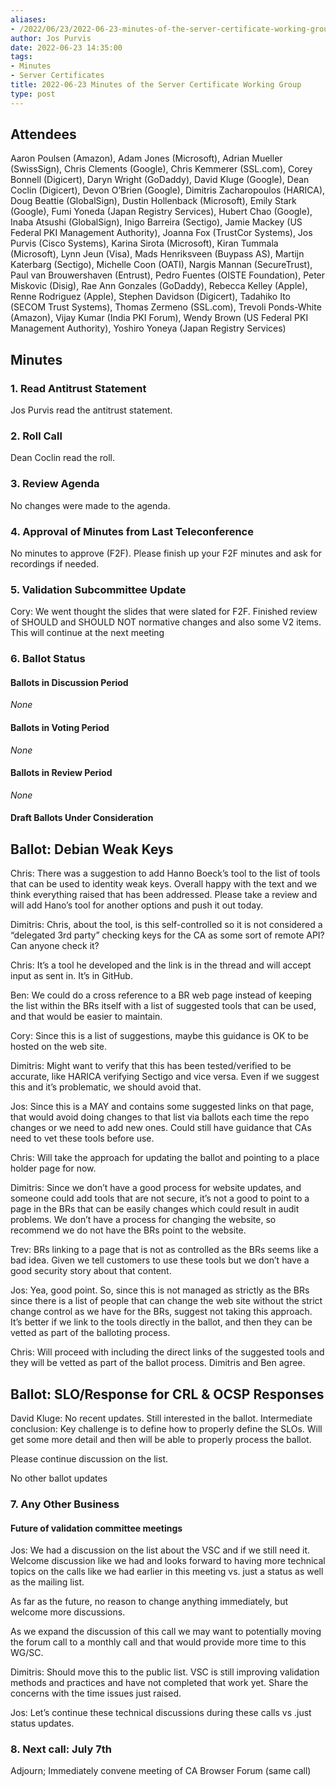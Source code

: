 ```yaml
---
aliases:
- /2022/06/23/2022-06-23-minutes-of-the-server-certificate-working-group/
author: Jos Purvis
date: 2022-06-23 14:35:00
tags:
- Minutes
- Server Certificates
title: 2022-06-23 Minutes of the Server Certificate Working Group
type: post
---
```


## Attendees

Aaron Poulsen (Amazon), Adam Jones (Microsoft), Adrian Mueller (SwissSign), Chris Clements (Google), Chris Kemmerer (SSL.com), Corey Bonnell (Digicert), Daryn Wright (GoDaddy), David Kluge (Google), Dean Coclin (Digicert), Devon O’Brien (Google), Dimitris Zacharopoulos (HARICA), Doug Beattie (GlobalSign), Dustin Hollenback (Microsoft), Emily Stark (Google), Fumi Yoneda (Japan Registry Services), Hubert Chao (Google), Inaba Atsushi (GlobalSign), Inigo Barreira (Sectigo), Jamie Mackey (US Federal PKI Management Authority), Joanna Fox (TrustCor Systems), Jos Purvis (Cisco Systems), Karina Sirota (Microsoft), Kiran Tummala (Microsoft), Lynn Jeun (Visa), Mads Henriksveen (Buypass AS), Martijn Katerbarg (Sectigo), Michelle Coon (OATI), Nargis Mannan (SecureTrust), Paul van Brouwershaven (Entrust), Pedro Fuentes (OISTE Foundation), Peter Miskovic (Disig), Rae Ann Gonzales (GoDaddy), Rebecca Kelley (Apple), Renne Rodriguez (Apple), Stephen Davidson (Digicert), Tadahiko Ito (SECOM Trust Systems), Thomas Zermeno (SSL.com), Trevoli Ponds-White (Amazon), Vijay Kumar (India PKI Forum), Wendy Brown (US Federal PKI Management Authority), Yoshiro Yoneya (Japan Registry Services)

## Minutes

### 1. Read Antitrust Statement

Jos Purvis read the antitrust statement.

### 2. Roll Call

Dean Coclin read the roll.

### 3. Review Agenda

No changes were made to the agenda.

### 4. Approval of Minutes from Last Teleconference

No minutes to approve (F2F). Please finish up your F2F minutes and ask for recordings if needed.

### 5. Validation Subcommittee Update

Cory: We went thought the slides that were slated for F2F. Finished review of SHOULD and SHOULD NOT normative changes and also some V2 items. This will continue at the next meeting

### 6. Ballot Status

#### Ballots in Discussion Period

_None_

#### Ballots in Voting Period

_None_

#### Ballots in Review Period

_None_

#### Draft Ballots Under Consideration

## Ballot: Debian Weak Keys

Chris: There was a suggestion to add Hanno Boeck’s tool to the list of tools that can be used to identity weak keys. Overall happy with the text and we think everything raised that has been addressed. Please take a review and will add Hano’s tool for another options and push it out today.

Dimitris: Chris, about the tool, is this self-controlled so it is not considered a “delegated 3rd party” checking keys for the CA as some sort of remote API? Can anyone check it?

Chris: It’s a tool he developed and the link is in the thread and will accept input as sent in. It’s in GitHub.

Ben: We could do a cross reference to a BR web page instead of keeping the list within the BRs itself with a list of suggested tools that can be used, and that would be easier to maintain.

Cory: Since this is a list of suggestions, maybe this guidance is OK to be hosted on the web site.

Dimitris: Might want to verify that this has been tested/verified to be accurate, like HARICA verifying Sectigo and vice versa. Even if we suggest this and it’s problematic, we should avoid that.

Jos: Since this is a MAY and contains some suggested links on that page, that would avoid doing changes to that list via ballots each time the repo changes or we need to add new ones. Could still have guidance that CAs need to vet these tools before use.

Chris: Will take the approach for updating the ballot and pointing to a place holder page for now.

Dimitris: Since we don’t have a good process for website updates, and someone could add tools that are not secure, it’s not a good to point to a page in the BRs that can be easily changes which could result in audit problems. We don’t have a process for changing the website, so recommend we do not have the BRs point to the website.

Trev: BRs linking to a page that is not as controlled as the BRs seems like a bad idea. Given we tell customers to use these tools but we don’t have a good security story about that content.

Jos: Yea, good point. So, since this is not managed as strictly as the BRs since there is a list of people that can change the web site without the strict change control as we have for the BRs, suggest not taking this approach. It’s better if we link to the tools directly in the ballot, and then they can be vetted as part of the balloting process.

Chris: Will proceed with including the direct links of the suggested tools and they will be vetted as part of the ballot process. Dimitris and Ben agree.

## Ballot: SLO/Response for CRL & OCSP Responses

David Kluge: No recent updates. Still interested in the ballot. Intermediate conclusion: Key challenge is to define how to properly define the SLOs. Will get some more detail and then will be able to properly process the ballot.

Please continue discussion on the list.

No other ballot updates

### 7. Any Other Business

#### Future of validation committee meetings

Jos: We had a discussion on the list about the VSC and if we still need it. Welcome discussion like we had and looks forward to having more technical topics on the calls like we had earlier in this meeting vs. just a status as well as the mailing list.

As far as the future, no reason to change anything immediately, but welcome more discussions.

As we expand the discussion of this call we may want to potentially moving the forum call to a monthly call and that would provide more time to this WG/SC.

Dimitris: Should move this to the public list. VSC is still improving validation methods and practices and have not completed that work yet. Share the concerns with the time issues just raised.

Jos: Let’s continue these technical discussions during these calls vs .just status updates.

### 8. Next call: July 7th

Adjourn; Immediately convene meeting of CA Browser Forum (same call)